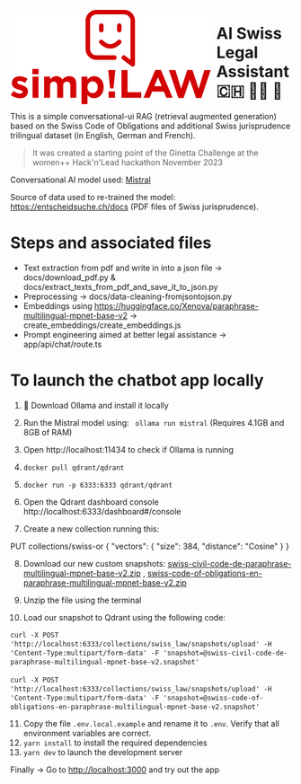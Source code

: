 <img src="Simp!LAW Logo.png"
     alt="logo"
     style="float: left; margin-right: 10px;" />

# AI Swiss Legal Assistant 🇨🇭 👩‍⚖️ 🤖

This is a simple conversational-ui RAG (retrieval augmented generation) based on the Swiss Code of Obligations and additional Swiss jurisprudence trilingual dataset (in English, German and French).

> It was created a starting point of the Ginetta Challenge at the women++ Hack'n'Lead hackathon November 2023
> 

Conversational AI model used: [Mistral](https://mistral.ai/)

Source of data used to re-trained the model: https://entscheidsuche.ch/docs (PDF files of Swiss jurisprudence). 



# Steps and associated files

- Text extraction from pdf and write in into a json file → docs/download_pdf.py & docs/extract_texts_from_pdf_and_save_it_to_json.py
- Preprocessing → docs/data-cleaning-fromjsontojson.py
- Embeddings using https://huggingface.co/Xenova/paraphrase-multilingual-mpnet-base-v2 → create_embeddings/create_embeddings.js
- Prompt engineering aimed at better legal assistance → app/api/chat/route.ts



# To launch the chatbot app locally

1. 🦙 Download Ollama and install it locally
2. Run the Mistral model using:
 ```  ollama run mistral ```
(Requires 4.1GB and 8GB of RAM)
3. Open http://localhost:11434 to check if Ollama is running
4. ``` docker pull qdrant/qdrant ```
5. ``` docker run -p 6333:6333 qdrant/qdrant ```
6. Open the Qdrant dashboard console http://localhost:6333/dashboard#/console

7. Create a new collection running this:

PUT collections/swiss-or
{
  "vectors": {
    "size": 384,
    "distance": "Cosine"
  }
}


8. Download our new custom snapshots: [swiss-civil-code-de-paraphrase-multilingual-mpnet-base-v2.zip](https://github.com/margot95/metrics-chicks/files/13328437/swiss-civil-code-de-paraphrase-multilingual-mpnet-base-v2.zip)  , [swiss-code-of-obligations-en-paraphrase-multilingual-mpnet-base-v2.zip](https://github.com/margot95/metrics-chicks/files/13328448/swiss-code-of-obligations-en-paraphrase-multilingual-mpnet-base-v2.zip) 



9. Unzip the file using the terminal

10. Load our snapshot to Qdrant using the following code:
    
```
curl -X POST 'http://localhost:6333/collections/swiss_law/snapshots/upload' -H 'Content-Type:multipart/form-data' -F 'snapshot=@swiss-civil-code-de-paraphrase-multilingual-mpnet-base-v2.snapshot'

curl -X POST 'http://localhost:6333/collections/swiss_law/snapshots/upload' -H 'Content-Type:multipart/form-data' -F 'snapshot=@swiss-code-of-obligations-en-paraphrase-multilingual-mpnet-base-v2.snapshot'
```

11. Copy the file `.env.local.example` and rename it to `.env`. Verify that all environment variables are correct.
12. `yarn install` to install the required dependencies
13. `yarn dev` to launch the development server

Finally -> Go to <http://localhost:3000> and try out the app

